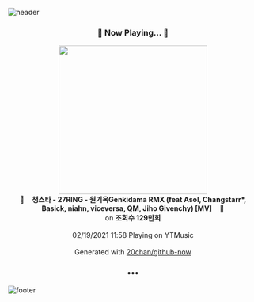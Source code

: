 ![header](https://capsule-render.vercel.app/api?type=wave&height=170&section=header&text=Hi.%20I'm%20SHIFT&fontColor=090707&fontAlignX=45&fontAlignY=65&fontSize=100)

<h3 align="center">🎵 Now Playing... 🎵</h3>
<p align="center">
  <a href="https://music.youtube.com/channel/UCgPgDMjQay1KRjobwA_L22w">
    <img width="300" src="https://i.ytimg.com/vi/MuLChReG20s/sddefault.jpg?sqp=-oaymwEWCJADEOEBIAQqCghqEJQEGHgg6AJIWg&rs">
  </a>
  <br>
  🎵&nbsp&nbsp&nbsp <b>챙스타 - 27RING - 원기옥Genkidama RMX (feat Asol, Changstarr*, Basick, niahn, viceversa, QM, Jiho Givenchy) [MV]</b> &nbsp&nbsp&nbsp🎵
  <br>
  on <b>조회수 129만회</b>
  
  <br />
  <br />
  02/19/2021 11:58 Playing on YTMusic
  <br />
  <br />
  Generated with <a href="https://github.com/20chan/github-now">20chan/github-now</a>
</p>

<h3 align="center">•••</h3>

![footer](https://capsule-render.vercel.app/api?type=wave&height=150&section=footer)
